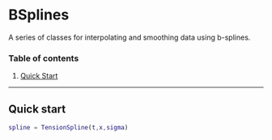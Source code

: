 BSplines
==============

A series of classes for interpolating and smoothing data using b-splines.

### Table of contents
1. [Quick Start](#quick-start)


------------------------

Quick start
------------

```matlab
spline = TensionSpline(t,x,sigma)
```
